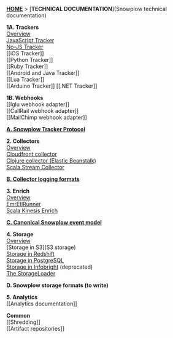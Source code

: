 [**HOME**](Home) > [**TECHNICAL DOCUMENTATION**](Snowplow technical documentation)

**1A. Trackers**  
[Overview](trackers)  
[JavaScript Tracker](javascript-tracker)  
[No-JS Tracker](no-js-tracker)  
[[iOS Tracker]]  
[[Python Tracker]]  
[[Ruby Tracker]]  
[[Android and Java Tracker]]  
[[Lua Tracker]]  
[[Arduino Tracker]]
[[.NET Tracker]]

**1B. Webhooks**  
[[Iglu webhook adapter]]  
[[CallRail webhook adapter]]  
[[MailChimp webhook adapter]]  

**[A. Snowplow Tracker Protocol](snowplow-tracker-protocol)**  

**2. Collectors**  
[Overview](collectors)  
[Cloudfront collector](cloudfront-collector)  
[Clojure collector (Elastic Beanstalk)](Clojure-collector)   
[Scala Stream Collector](Scala-stream-collector)  

**[B. Collector logging formats](Collector-logging-formats)**  

**3. Enrich**  
[Overview](Enrichment)  
[EmrEtlRunner](EmrEtlRunner)  
[Scala Kinesis Enrich](Scala-Kinesis-Enrich)

**[C. Canonical Snowplow event model](canonical-event-model)**  

**4. Storage**  
[Overview](Storage-documentation)  
[Storage in S3](S3 storage)  
[Storage in Redshift](amazon-redshift-storage)  
[Storage in PostgreSQL](postgresql-storage)  
[Storage in Infobright](infobright-storage) (deprecated)  
[The StorageLoader](The-Storage-Loader)   

**D. Snowplow storage formats (to write)**

**5. Analytics**  
[[Analytics documentation]]  

**Common**  
[[Shredding]]  
[[Artifact repositories]]  
